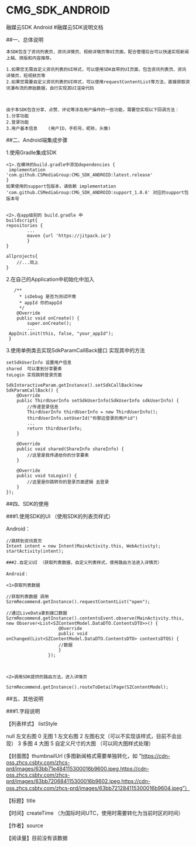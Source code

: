 # CMG_SDK_ANDROID
融媒云SDK Android
#融媒云SDK说明文档

##一、总体说明

```
本SDK包含了资讯列表页，资讯详情页、视频详情页等UI页面，配合管理后台可以快速实现新闻上稿、排版和内容推荐。

1.如果您无需自定义资讯列表的UI样式，可以使用SDK自带的UI页面，包含资讯列表页、资讯详情页，短视频页等
2.如果您需要自定义资讯列表的UI样式，可以使用requestContentList等方法，直接获取资讯瀑布流的原始数据，自行实现其UI渲染代码



由于本SDK包含分享、点赞、评论等涉及用户操作的一些功能，需要您实现以下回调方法：
1.分享功能
2.登录功能
3.用户基本信息	(用户ID，手机号，昵称，头像)

```
##二、Android端集成步骤

1.使用Gradle集成SDK

```
<1>.在模块的build.gradle中添加dependencies {
 implementation 'com.github.CSMediaGroup:CMG_SDK_ANDROID:latest.release'
}
如果使用的support包版本，请依赖 implementation 'com.github.CSMediaGroup:CMG_SDK_ANDROID:support_1.0.6' 对应的support包版本号


<2>.在app级别的 build.gradle 中 
buildscript{
repositories {
 		...
 		maven {url 'https://jitpack.io'}
 		}
}

allprojects{
	//...同上
}

```

2.在自己的Application中初始化中加入

```
   /**
     * isDebug 是否为测试环境
     * appId 你的appId
     */
    @Override
    public void onCreate() {
        super.onCreate();
        ...
 AppInit.init(this, false, "your_appId");
 }

```

3.使用单例类去实现SdkParamCallBack接口 实现其中的方法

```
setSdkUserInfo 设置用户信息
shared  可以拿到分享要素
toLogin 实现跳转登录页面

SdkInteractiveParam.getInstance().setSdkCallBack(new SdkParamCallBack() {
    @Override
    public ThirdUserInfo setSdkUserInfo(SdkUserInfo sdkUserInfo) {
        //传递登录信息
        ThirdUserInfo thirdUserInfo = new ThirdUserInfo();
        thirdUserInfo.setUserId("你那边登录的用户id")
        ...
        return thirdUserInfo;
    }

    @Override
    public void shared(ShareInfo shareInfo) {
        //这里是我传递给你的分享要素
    }

    @Override
    public void toLogin() {
        //这里是你跳转你的登录页面逻辑 去登录
    }
});
```

##四、SDK的使用

###1.使用SDK的UI （使用SDK的列表页样式）

Android：

```
//跳转到资讯首页  
Intent intent = new Intent(MainActivity.this, WebActivity);
startActivity(intent);

###2.自定义UI （获取列表数据，自定义列表样式，使用路由方法进入详情页）

Android：

<1>获取列表数据

//获取列表数据 调用
SzrmRecommend.getInstance().requestContentList("open");

//通过LiveData拿到接口数据
SzrmRecommend.getInstance().contentsEvent.observe(MainActivity.this, new Observer<List<SZContentModel.DataDTO.ContentsDTO>>() {
                    @Override
                    public void onChanged(List<SZContentModel.DataDTO.ContentsDTO> contentsDTOS) {
                    //数据
                    }
                });
                


<2>调用SDK提供的路由方法，进入详情页

SzrmRecommend.getInstance().routeToDetailPage(SZContentModel);
```

##五、其他说明

###1.字段说明

【列表样式】 listStyle

null     左文右图
0        无图
1        左文右图
2        左图右文（可以不实现该样式，目前不会出现）
3        多图
4        大图
5        自定义尺寸的大图  （可以同大图样式处理）



【封面图】thumbnailUrl    (多图新闻格式需要单独转化，如 "https://cdn-oss.zhcs.csbtv.com/zhcs-prd/images/63bb71e484115300016b9600.jpeg,https://cdn-oss.zhcs.csbtv.com/zhcs-prd/images/63bb720684115300016b9602.jpeg,https://cdn-oss.zhcs.csbtv.com/zhcs-prd/images/63bb721284115300016b9604.jpeg”）

【标题】title

【时间】createTime    （为国际时间UTC，使用时需要转化为当前时区的时间）

【作者】source

【阅读量】目前没有该数据
```

